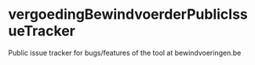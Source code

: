 # vergoedingBewindvoerderPublicIssueTracker
Public issue tracker for bugs/features of the tool at bewindvoeringen.be
